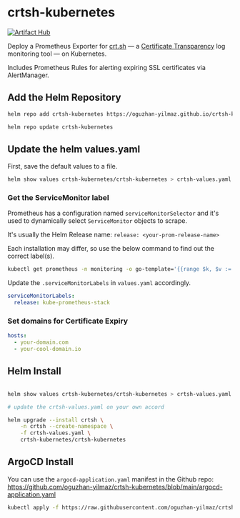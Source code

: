 # crtsh-kubernetes

[![Artifact Hub](https://img.shields.io/endpoint?url=https://artifacthub.io/badge/repository/crtsh-kubernetes)](https://artifacthub.io/packages/search?repo=crtsh-kubernetes)


Deploy a Prometheus Exporter for [crt.sh](https://crt.sh/) — a [Certificate Transparency](https://certificate.transparency.dev/) log monitoring tool — on Kubernetes. 

Includes Prometheus Rules for alerting expiring SSL certificates via AlertManager.


## Add the Helm Repository

```bash
helm repo add crtsh-kubernetes https://oguzhan-yilmaz.github.io/crtsh-kubernetes

helm repo update crtsh-kubernetes
```

## Update the helm values.yaml

First, save the default values to a file.

```bash
helm show values crtsh-kubernetes/crtsh-kubernetes > crtsh-values.yaml
```

### Get the ServiceMonitor label

Prometheus has a configuration named `serviceMonitorSelector` and it's used to dynamically select `ServiceMonitor` objects to scrape.

It's usually the Helm Release name: `release: <your-prom-release-name>`

Each installation may differ, so use the below command to find out the correct label(s).

```bash
kubectl get prometheus -n monitoring -o go-template='{{range $k, $v := (index .items 0).spec.serviceMonitorSelector.matchLabels}}{{$k}}: {{$v}}{{end}}'
```

Update the `.serviceMonitorLabels` in `values.yaml` accordingly.

```yaml
serviceMonitorLabels:
  release: kube-prometheus-stack
```

### Set domains for Certificate Expiry

```yaml
hosts:
  - your-domain.com
  - your-cool-domain.io
```

## Helm Install

```bash

helm show values crtsh-kubernetes/crtsh-kubernetes > crtsh-values.yaml

# update the crtsh-values.yaml on your own accord

helm upgrade --install crtsh \
    -n crtsh --create-namespace \
    -f crtsh-values.yaml \
    crtsh-kubernetes/crtsh-kubernetes
```

## ArgoCD Install

You can use the `argocd-application.yaml` manifest in the Github repo: <https://github.com/oguzhan-yilmaz/crtsh-kubernetes/blob/main/argocd-application.yaml>

```bash
kubectl apply -f https://raw.githubusercontent.com/oguzhan-yilmaz/crtsh-kubernetes/refs/heads/main/argocd-application.yaml
```
